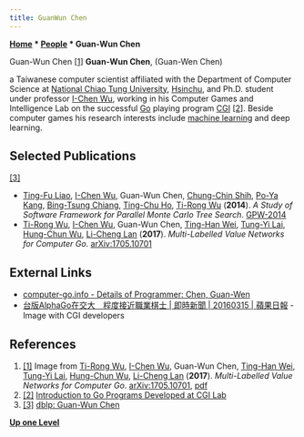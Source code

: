 ```yaml
---
title: GuanWun Chen
---
```

**[Home](Home "Home") * [People](People "People") * Guan-Wun Chen**

[](https://arxiv.org/ftp/arxiv/papers/1705/1705.10701.pdf) Guan-Wun Chen <a id="cite-note-1" href="#cite-ref-1">[1]</a>
**Guan-Wun Chen**, (Guan-Wen Chen)

a Taiwanese computer scientist affiliated with the Department of Computer Science at [National Chiao Tung University](National_Chiao_Tung_University "National Chiao Tung University"), [Hsinchu](https://en.wikipedia.org/wiki/Hsinchu), and Ph.D. student under professor [I-Chen Wu](I-Chen_Wu "I-Chen Wu"), working in his Computer Games and Intelligence Lab on the successful [Go](Go "Go") playing program [CGI](https://www.game-ai-forum.org/icga-tournaments/program.php?id=800) <a id="cite-note-2" href="#cite-ref-2">[2]</a>. Beside computer games his research interests include [machine learning](Learning "Learning") and deep learning.

## Selected Publications

<a id="cite-note-3" href="#cite-ref-3">[3]</a>

- [Ting-Fu Liao](Ting-Fu_Liao "Ting-Fu Liao"), [I-Chen Wu](I-Chen_Wu "I-Chen Wu"), Guan-Wun Chen, [Chung-Chin Shih](index.php?title=Chung-Chin_Shih&action=edit&redlink=1 "Chung-Chin Shih (page does not exist)"), [Po-Ya Kang](index.php?title=Po-Ya_Kang&action=edit&redlink=1 "Po-Ya Kang (page does not exist)"), [Bing-Tsung Chiang](Bing-Tsung_Chiang "Bing-Tsung Chiang"), [Ting-Chu Ho](index.php?title=Ting-Chu_Ho&action=edit&redlink=1 "Ting-Chu Ho (page does not exist)"), [Ti-Rong Wu](Ti-Rong_Wu "Ti-Rong Wu") (**2014**). *A Study of Software Framework for Parallel Monte Carlo Tree Search*. [GPW-2014](Conferences#GPW19 "Conferences")
- [Ti-Rong Wu](Ti-Rong_Wu "Ti-Rong Wu"), [I-Chen Wu](I-Chen_Wu "I-Chen Wu"), Guan-Wun Chen, [Ting-Han Wei](Ting-Han_Wei "Ting-Han Wei"), [Tung-Yi Lai](index.php?title=Tung-Yi_Lai&action=edit&redlink=1 "Tung-Yi Lai (page does not exist)"), [Hung-Chun Wu](index.php?title=Hung-Chun_Wu&action=edit&redlink=1 "Hung-Chun Wu (page does not exist)"), [Li-Cheng Lan](index.php?title=Li-Cheng_Lan&action=edit&redlink=1 "Li-Cheng Lan (page does not exist)") (**2017**). *Multi-Labelled Value Networks for Computer Go*. [arXiv:1705.10701](https://arxiv.org/abs/1705.10701)

## External Links

- [computer-go.info - Details of Programmer: Chen, Guan-Wen](http://computer-go.info/db/operson.php?a=Chen%2C+Guan-Wen)
- [台版AlphaGo在交大　程度接近職業棋士 | 即時新聞 | 20160315 | 蘋果日報](http://www.appledaily.com.tw/realtimenews/article/new/20160315/816708/) - Image with CGI developers

## References

1. <a id="cite-ref-1" href="#cite-note-1">[1]</a> Image from [Ti-Rong Wu](Ti-Rong_Wu "Ti-Rong Wu"), [I-Chen Wu](I-Chen_Wu "I-Chen Wu"), Guan-Wun Chen, [Ting-Han Wei](Ting-Han_Wei "Ting-Han Wei"), [Tung-Yi Lai](index.php?title=Tung-Yi_Lai&action=edit&redlink=1 "Tung-Yi Lai (page does not exist)"), [Hung-Chun Wu](index.php?title=Hung-Chun_Wu&action=edit&redlink=1 "Hung-Chun Wu (page does not exist)"), [Li-Cheng Lan](index.php?title=Li-Cheng_Lan&action=edit&redlink=1 "Li-Cheng Lan (page does not exist)") (**2017**). *Multi-Labelled Value Networks for Computer Go*. [arXiv:1705.10701](https://arxiv.org/abs/1705.10701), [pdf](https://arxiv.org/ftp/arxiv/papers/1705/1705.10701.pdf)
1. <a id="cite-ref-2" href="#cite-note-2">[2]</a> [Introduction to Go Programs Developed at CGI Lab](http://aigames.nctu.edu.tw/~icwu/CGI.html)
1. <a id="cite-ref-3" href="#cite-note-3">[3]</a> [dblp: Guan-Wun Chen](http://dblp.uni-trier.de/pers/hd/c/Chen:Guan=Wun)

**[Up one Level](People "People")**

